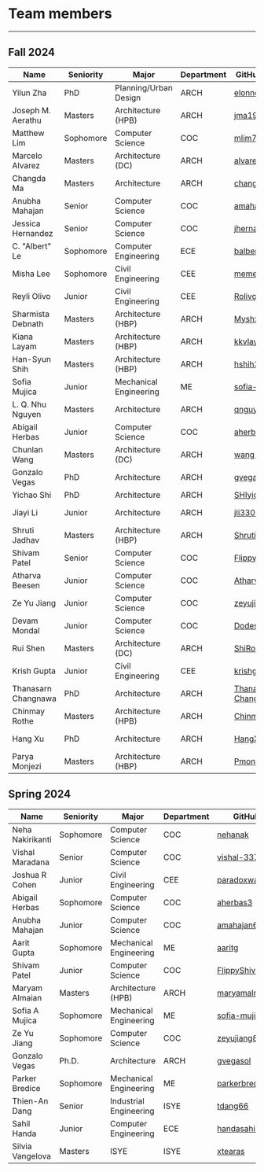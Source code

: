# Team members

---

## Fall 2024

| Name                  | Seniority | Major                  | Department | GitHub Handle                                                 | Topic Area                                             |
| --------------------- | --------- | ---------------------- | ---------- | ------------------------------------------------------------- | ------------------------------------------------------ |
| Yilun Zha             | PhD       | Planning/Urban Design  | ARCH       | [elonncha](https://github.com/elonncha)                       | [Mobility-PEI](/24fa-mobility-pei)                     |
| Joseph M. Aerathu     | Masters   | Architecture (HPB)     | ARCH       | [jma1999](https://github.com/jma1999)                         | [Energy-In-Buildings-Com](/24fa-energyinbuildings-com) |
| Matthew Lim           | Sophomore | Computer Science       | COC        | [mlim70](https://github.com/mlim70)                           | [MPONC](/24fa-mponc)                                   |
| Marcelo Alvarez       | Masters   | Architecture (DC)      | ARCH       | [alvarezdmarch](https://github.com/alvarezdmarch)             | [Microclimate-UMCF](/24fa-microclimate-umcf)           |
| Changda Ma            | Masters   | Architecture           | ARCH       | [changdama](https://github.com/changdama)                     | [Neuroarchitecture](/24fa-neuroarchitecture)           |
| Anubha Mahajan        | Senior    | Computer Science       | COC        | [amahajan68](https://github.com/amahajan68)                   | [Energy-In-Buildings-Com](/24fa-energyinbuildings-com) |
| Jessica Hernandez     | Senior    | Computer Science       | COC        | [jhernandez312](https://github.com/jhernandez312)             | [Energy-In-Buildings-Com](/24fa-energyinbuildings-com) |
| C. "Albert" Le        | Sophomore | Computer Engineering   | ECE        | [balbertle](https://github.com/balbertle)                     | [Mobility-PEI](/24fa-mobility-pei)                     |
| Misha Lee             | Sophomore | Civil Engineering      | CEE        | [memesha](https://github.com/memesha)                         | [Neuroarchitecture](/24fa-neuroarchitecture)           |
| Reyli Olivo           | Junior    | Civil Engineering      | CEE        | [Rolivo05](https://github.com/Rolivo05)                       | [MPONC](/24fa-mponc)                                   |
| Sharmista Debnath     | Masters   | Architecture (HBP)     | ARCH       | [Myshx](https://github.com/Myshx)                             | [Energy-In-Buildings-Res](/24fa-energyinbuildings-res) |
| Kiana Layam           | Masters   | Architecture (HBP)     | ARCH       | [kkvlayam](https://github.com/kkvlayam)                       | [Energy-In-Buildings-Res](/24fa-energyinbuildings-res) |
| Han-Syun Shih         | Masters   | Architecture (HBP)     | ARCH       | [hshih38](https://github.com/hshih38)                         | [Energy-In-Buildings-Com](/24fa-energyinbuildings-com) |
| Sofia Mujica          | Junior    | Mechanical Engineering | ME         | [sofia-mujica](https://github.com/sofia-mujica)               | [Microclimate-UWG](/24fa-microclimate-uwg)             |
| L. Q. Nhu Nguyen      | Masters   | Architecture           | ARCH       | [qnguyen322](https://github.com/qnguyen322)                   | [Neuroarchitecture](/24fa-neuroarchitecture)           |
| Abigail Herbas        | Junior    | Computer Science       | COC        | [aherbas3](https://github.com/aherbas3)                       | [Microclimate-UWG](/24fa-microclimate-uwg)             |
| Chunlan Wang          | Masters   | Architecture (DC)      | ARCH       | [wang-123-xi](https://github.com/wang-123-xi)                 | [Mobility-PEI](/24fa-mobility-pei)                     |
| Gonzalo Vegas         | PhD       | Architecture           | ARCH       | [gvegasol](https://github.com/gvegasol)                       | [Microclimate-UMCF](/24fa-microclimate-umcf)           |
| Yichao Shi            | PhD       | Architecture           | ARCH       | [SHIyichao98](https://github.com/SHIyichao98)                 | [Mobility-PEI](/24fa-mobility-pei)                     |
| Jiayi Li              | Junior    | Architecture           | ARCH       | [jli3307](https://github.com/jli3307)                         | [Energy-In-Buildings-Res](/24fa-energyinbuildings-res) |
| Shruti Jadhav         | Masters   | Architecture (HBP)     | ARCH       | [ShrutiJadhav27](https://github.com/ShrutiJadhav27)           | [Microclimate-UMCF](/24fa-microclimate-umcf)           |
| Shivam Patel          | Senior    | Computer Science       | COC        | [FlippyShivam](https://github.com/FlippyShivam)               | [Energy-In-Buildings-Res](/24fa-energyinbuildings-res) |
| Atharva Beesen        | Junior    | Computer Science       | COC        | [AtharvaBeesen](https://github.com/AtharvaBeesen)             | [Mobility-PEI](/24fa-mobility-pei)                     |
| Ze Yu Jiang           | Junior    | Computer Science       | COC        | [zeyujiang8800](https://github.com/zeyujiang8800)             | [Microclimate-UWG](/24fa-microclimate-uwg)             |
| Devam Mondal          | Junior    | Computer Science       | COC        | [Dodesimo](https://github.com/Dodesimo)                       | [MPONC](/24fa-mponc)                                   |
| Rui Shen              | Masters   | Architecture (DC)      | ARCH       | [ShiRo-25](https://github.com/ShiRo-25)                       | [Microclimate-UMCF](/24fa-microclimate-umcf)           |
| Krish Gupta           | Junior    | Civil Engineering      | CEE        | [krishgupta-CE](https://github.com/krishgupta-CE)             | [Microclimate-UWG](/24fa-microclimate-uwg)             |
| Thanasarn Changnawa   | PhD       | Architecture           | ARCH       | [Thanasarn-Changnawa](https://github.com/Thanasarn-Changnawa) | [Microclimate-UWG](/24fa-microclimate-uwg)             |
| Chinmay Rothe         | Masters   | Architecture (HPB)     | ARCH       | [ChinmayR5](https://github.com/ChinmayR5)                     | [Microclimate-UMCF](/24fa-microclimate-umcf)           |
| Hang Xu               | PhD       | Architecture           | ARCH       | [HangXXXu](https://github.com/HangXXXu)                       | [Energy-In-Buildings](/projects/24fa/)                 |
| Parya Monjezi         | Masters   | Architecture  (HBP)    | ARCH       | [Pmonjezi3](https://github.com/Pmonjezi3)                     | [Neuroarchitecture](/24fa-neuroarchitecture)           |

## Spring 2024

| Name             | Seniority | Major                  | Department | GitHub                                            | Topic Area                                        |
| ---------------- | --------- | ---------------------- | ---------- | ------------------------------------------------- | ------------------------------------------------- |
| Neha Nakirikanti | Sophomore | Computer Science       | COC        | [nehanak](https://github.com/nehanak)             | [Mobility-1](/24sp-mobility-1)                    |
| Vishal Maradana  | Senior    | Computer Science       | COC        | [vishal-337](https://github.com/vishal-337)       | [Mobility-1](/24sp-mobility-1)                    |
| Joshua R Cohen   | Junior    | Civil Engineering      | CEE        | [paradoxwalk](https://github.com/paradoxwalk)     | [Mobility-1](/24sp-mobility-1)                    |
| Abigail Herbas   | Sophomore | Computer Science       | COC        | [aherbas3](https://github.com/aherbas3)           | [Energy-In-Buildings](/24sp-energyinbuildings)    |
| Anubha Mahajan   | Junior    | Computer Science       | COC        | [amahajan68](https://github.com/amahajan68)       | [Energy-In-Buildings](/24sp-energyinbuildings)    |
| Aarit Gupta      | Sophomore | Mechanical Engineering | ME         | [aaritg](https://github.com/aaritg)               | [Energy-In-Buildings](/24sp-energyinbuildings)    |
| Shivam Patel     | Junior    | Computer Science       | COC        | [FlippyShivam](https://github.com/FlippyShivam)   | [Energy-In-Buildings](/24sp-energyinbuildings)    |
| Maryam Almaian   | Masters   | Architecture (HPB)     | ARCH       | [maryamalmaian](https://github.com/maryamalmaian) | [Microclimate](/24sp-microclimate)                |
| Sofia A Mujica   | Sophomore | Mechanical Engineering | ME         | [sofia-mujica](https://github.com/sofia-mujica)   | [Microclimate](/24sp-microclimate)                |
| Ze Yu Jiang      | Sophomore | Computer Science       | COC        | [zeyujiang8800](https://github.com/zeyujiang8800) | [Microclimate](/24sp-microclimate)                |
| Gonzalo Vegas    | Ph.D.     | Architecture           | ARCH       | [gvegasol](https://github.com/gvegasol)           | [Mobility-2](/24sp-mobility-2)                    |
| Parker Bredice   | Sophomore | Mechanical Engineering | ME         | [parkerbredice](https://github.com/parkerbredice) | [Mobility-2](/24sp-mobility-2)                    |
| Thien-An Dang    | Senior    | Industrial Engineering | ISYE       | [tdang66](https://github.com/tdang66)             | [Mobility-2](/24sp-mobility-2)                    |
| Sahil Handa      | Junior    | Computer Engineering   | ECE        | [handasahil](https://github.com/handasahil)       | [Mobility-2](/24sp-mobility-2)                    |
| Silvia Vangelova | Masters   | ISYE                   | ISYE       | [xtearas](https://github.com/xtearas)             | [Sp24](https://vip-smur.github.io/projects/24sp/) |
